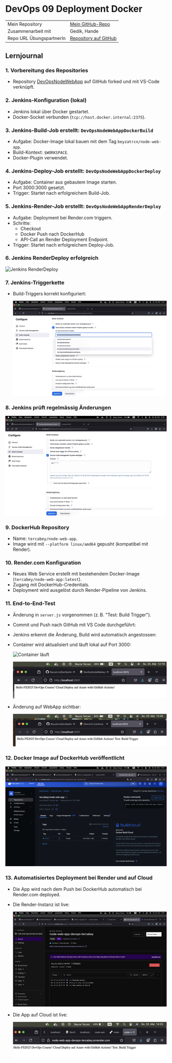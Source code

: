 # DevOps 09 Deployment Docker
| | |
| -------- | ------- |
| Mein Repository | [Mein GitHub-Repo](https://github.com/tercabey/DevOps-09-Deployment-Docker) |
| Zusammenarbeit mit | Gedik, Hande |
| Repo URL ÜbungspartnerIn | [Repository auf GitHub](https://github.com/gedikhan/DevOps-09-Deployment-Docker) |

## Lernjournal

### 1. Vorbereitung des Repositories
- Repository [DevOpsNodeWebApp](https://github.com/Beyzatrcn/DevOpsNodeWebApp.git) auf GitHub forked und mit VS-Code verknüpft.

### 2. Jenkins-Konfiguration (lokal)
- Jenkins lokal über Docker gestartet.
- Docker-Socket verbunden (`tcp://host.docker.internal:2375`).

### 3. Jenkins-Build-Job erstellt: `DevOpsNodeWebAppDockerBuild`
- Aufgabe: Docker-Image lokal bauen mit dem Tag `beyzatrcn/node-web-app`.
- Build-Kontext: `$WORKSPACE`.
- Docker-Plugin verwendet.

### 4. Jenkins-Deploy-Job erstellt: `DevOpsNodeWebAppDockerDeploy`
- Aufgabe: Container aus gebautem Image starten.
- Port 3000:3000 gesetzt.
- Trigger: Startet nach erfolgreichem Build-Job.

### 5. Jenkins-Render-Job erstellt: `DevOpsNodeWebAppRenderDeploy`
- Aufgabe: Deployment bei Render.com triggern.
- Schritte:
  - Checkout
  - Docker Push nach DockerHub
  - API-Call an Render Deployment Endpoint.
- Trigger: Startet nach erfolgreichem Deploy-Job.

### 6. Jenkins RenderDeploy erfolgreich

![Jenkins RenderDeploy](Screenshots/Jenkins_DevOpsNodeWebAppRenderDeploy_ausgeführt.png)


### 7. Jenkins-Triggerkette

- Build-Triggers korrekt konfiguriert:

  ![Trigger DevOpsNodeWebAppDockerDeploy nach Build](Screenshots/Starte_DevOpsNodeWebAppDockerDeploy_nachdem_DevOpsNodeWebAppDockerBuild.png)

### 8. Jenkins prüft regelmässig Änderungen

![Alle 2 Minuten](Screenshots/Alle_2_min_abfragen_Build_Trigger.png)

### 9. DockerHub Repository
- Name: `tercabey/node-web-app`.
- Image wird mit `--platform linux/amd64` gepusht (kompatibel mit Render).

### 10. Render.com Konfiguration
- Neues Web Service erstellt mit bestehendem Docker-Image (`tercabey/node-web-app:latest`).
- Zugang mit DockerHub-Credentials.
- Deployment wird ausgelöst durch Render-Pipeline von Jenkins.

### 11. End-to-End-Test

- Änderung in `server.js` vorgenommen (z. B. "Test: Build Trigger").
- Commit und Push nach GitHub mit VS Code durchgeführt:
- Jenkins erkennt die Änderung, Build wird automatisch angestossen:
- Container wird aktualisiert und läuft lokal auf Port 3000:

  ![Container läuft](Screenshots/tercabey-web-app-container_verfügbar.png)
  
  ![WebApp läuft lokal](Screenshots/WebApp_lokal_ist_online.png)

- Änderung auf WebApp sichtbar:

  ![Änderung sichtbar](Screenshots/Test_Build_Trigger_auf_Webapp_ersichtlich.png)

### 12. Docker Image auf DockerHub veröffentlicht

![DockerHub Repository](Screenshots/docker_Repo_published_tercabey:node-web-app.png)

### 13. Automatisiertes Deployment bei Render und auf Cloud

- Die App wird nach dem Push bei DockerHub automatisch bei Render.com deployed.
- Die Render-Instanz ist live:

  ![Render-Deployment](Screenshots/render_node_web_app_devops_tercabey_online.png)

- Die App auf Cloud ist live:

  ![Render auf Cloud](Screenshots/Render_auf_Cloud.png)


